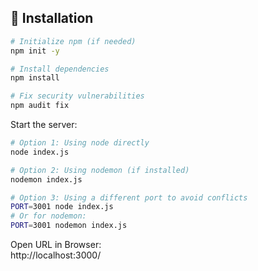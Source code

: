## 🚀 Installation

```bash
# Initialize npm (if needed)
npm init -y

# Install dependencies
npm install

# Fix security vulnerabilities
npm audit fix
```

Start the server:
```bash
# Option 1: Using node directly
node index.js

# Option 2: Using nodemon (if installed)
nodemon index.js

# Option 3: Using a different port to avoid conflicts
PORT=3001 node index.js
# Or for nodemon:
PORT=3001 nodemon index.js
```

Open URL in Browser:  
http://localhost:3000/  
